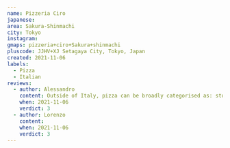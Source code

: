 ```yaml
---
name: Pizzeria Ciro
japanese: 
area: Sakura-Shinmachi
city: Tokyo
instagram: 
gmaps: pizzeria+ciro+Sakura+shinmachi
pluscode: JJHV+XJ Setagaya City, Tokyo, Japan
created: 2021-11-06
labels:
  - Pizza
  - Italian
reviews:
  - author: Alessandro
    content: Outside of Italy, pizza can be broadly categorised as: stuff that you should be arrested for, incredible for having been prepared abroad and okay. This pizza was okay. 
    when: 2021-11-06
    verdict: 3
  - author: Lorenzo
    content: 
    when: 2021-11-06
    verdict: 3
---
```

